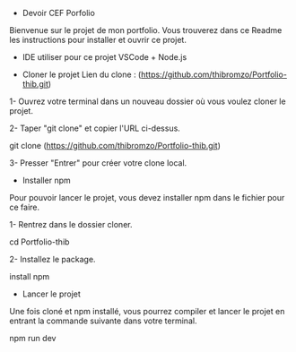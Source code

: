 * Devoir CEF Porfolio

Bienvenue sur le projet de mon portfolio. Vous trouverez dans ce Readme les instructions pour installer et ouvrir ce projet.

* IDE utiliser pour ce projet
VSCode + Node.js

* Cloner le projet
Lien du clone : (https://github.com/thibromzo/Portfolio-thib.git)

1- Ouvrez votre terminal dans un nouveau dossier où vous voulez cloner le projet.

2- Taper "git clone" et copier l'URL ci-dessus.

git clone (https://github.com/thibromzo/Portfolio-thib.git)

3- Presser "Entrer" pour créer votre clone local.

* Installer npm
  
Pour pouvoir lancer le projet, vous devez installer npm dans le fichier pour ce faire.

1- Rentrez dans le dossier cloner.

cd Portfolio-thib

2- Installez le package.

 install npm

* Lancer le projet

Une fois cloné et npm installé, vous pourrez compiler et lancer le projet en entrant la commande suivante dans votre terminal.

npm run dev
